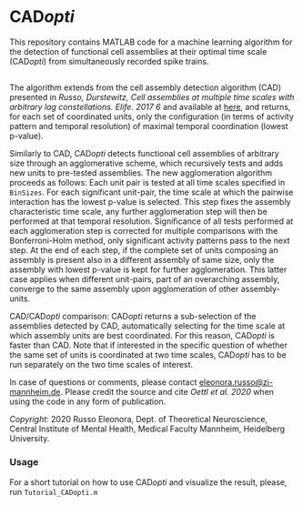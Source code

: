 # CAD*opti*

This repository contains MATLAB code for a machine learning algorithm for the detection of functional cell assemblies at their optimal time scale (CAD*opti*) from simultaneously recorded spike trains.
##

The algorithm extends from the cell assembly detection algorithm (CAD) presented in
*Russo, Durstewitz, Cell assemblies at multiple time scales with arbitrary lag constellations. Elife. 2017 6* and available at [here](https://github.com/DurstewitzLab/Cell-Assembly-Detection), and returns, for each set of coordinated units, only the configuration (in terms of activity pattern and temporal resolution) of maximal temporal coordination (lowest p-value). 

Similarly to CAD, CAD*opti* detects functional cell assemblies of arbitrary size through an agglomerative scheme, which recursively tests and adds new units to pre-tested assemblies. The new agglomeration algorithm proceeds as follows: Each unit pair is tested at all time scales specified in `BinSizes`. For each significant unit-pair, the time scale at which the pairwise interaction has the lowest p-value is selected. This step fixes the assembly characteristic time scale, any further agglomeration step will then be performed at that temporal resolution. Significance of all tests performed at each agglomeration step is corrected for multiple comparisons with the Bonferroni-Holm method, only significant activity patterns pass to the next step. At the end of each step, if the complete set of units composing an assembly is present also in a different assembly of same size, only the assembly with lowest p-value is kept for further agglomeration. This latter case applies when different unit-pairs, part of an overarching assembly, converge to the same assembly upon agglomeration of other assembly-units.

CAD/CAD*opti* comparison: CAD*opti* returns a sub-selection of the assemblies detected by CAD, automatically selecting for the time scale at which assembly units are best coordinated. For this reason, CAD*opti* is faster than CAD. Note that if interested in the specific question of whether the same set of units is coordinated at two time scales, CAD*opti* has to be run separately on the two time scales of interest. 


In case of questions or comments, please contact eleonora.russo@zi-mannheim.de. 
Please credit the source and cite *Oettl et al. 2020* when using the code in any form of publication.


*Copyright*: 2020 Russo Eleonora, Dept. of Theoretical Neuroscience, Central Institute of Mental Health, Medical Faculty Mannheim, Heidelberg University.

### Usage

For a short tutorial on how to use CAD*opti* and visualize the result, please, run `Tutorial_CADopti.m`

